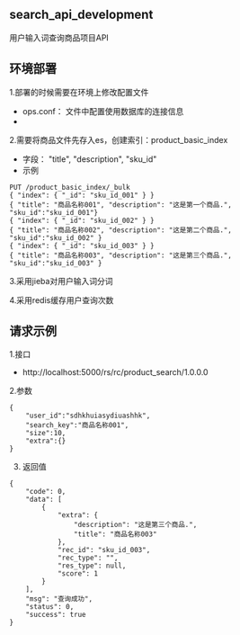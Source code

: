 ## search_api_development
用户输入词查询商品项目API

## 环境部署
1.部署的时候需要在环境上修改配置文件
- ops.conf： 文件中配置使用数据库的连接信息 
- 
2.需要将商品文件先存入es，创建索引：product_basic_index
- 字段： "title", "description", "sku_id"
- 示例
```buildoutcfg
PUT /product_basic_index/_bulk
{ "index": { "_id": "sku_id_001" } }
{ "title": "商品名称001", "description": "这是第一个商品.", "sku_id":"sku_id_001"}
{ "index": { "_id": "sku_id_002" } }
{ "title": "商品名称002", "description": "这是第二个商品.", "sku_id":"sku_id_002" }
{ "index": { "_id": "sku_id_003" } }
{ "title": "商品名称003", "description": "这是第三个商品.", "sku_id":"sku_id_003" }
```
3.采用jieba对用户输入词分词

4.采用redis缓存用户查询次数

## 请求示例
1.接口
- http://localhost:5000/rs/rc/product_search/1.0.0.0

2.参数
```
{
    "user_id":"sdhkhuiasydiuashhk",
    "search_key":"商品名称001",
    "size":10,
    "extra":{}
}
```
3. 返回值
```
{
    "code": 0,
    "data": [
        {
            "extra": {
                "description": "这是第三个商品.",
                "title": "商品名称003"
            },
            "rec_id": "sku_id_003",
            "rec_type": "",
            "res_type": null,
            "score": 1
        }
    ],
    "msg": "查询成功",
    "status": 0,
    "success": true
}
```
